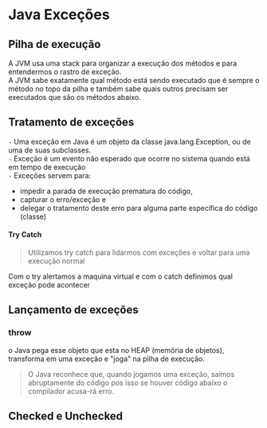 # Java Exceções

## Pilha de execução
A JVM usa uma stack para organizar a execução dos métodos e para entendermos o rastro de exceção.<br>
A JVM sabe exatamente  qual método está sendo executado que é sempre o método no topo da pilha e também sabe quais outros precisam ser executados que são os métodos abaixo.

## Tratamento de exceções
`-` Uma exceção em Java é um objeto da classe java.lang.Exception, ou de uma de suas subclasses.<br>
`-` Exceção é um evento não esperado que ocorre no sistema quando está em tempo de execução<br>
`-` Exceções servem para: 
* impedir a parada de execução prematura do código, 
* capturar o erro/exceção e 
* delegar o tratamento deste erro para alguma parte específica do código (classe)

#### Try Catch
> Utilizamos try catch para lidarmos com exceções e voltar para uma execução normal

Com o try alertamos a maquina virtual e com o catch definimos qual exceção pode acontecer

## Lançamento de exceções
### throw 
o Java pega esse objeto que esta no HEAP (memória de objetos), transforma em uma exceção e "joga" na pilha de execução.<br>
> O Java reconhece que, quando jogamos uma exceção, saímos abruptamente do código pos isso se houver código abaixo o compilador acusa-rá erro.

## Checked e Unchecked



